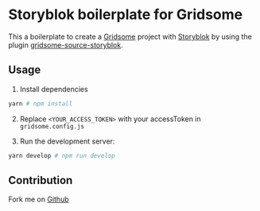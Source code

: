# Storyblok boilerplate for Gridsome

This a boilerplate to create a [Gridsome](https://gridsome.org/) project with [Storyblok](https://www.storyblok.com/) by using the plugin [gridsome-source-storyblok](https://github.com/storyblok/gridsome-source-storyblok).

## Usage

1. Install dependencies

```sh
yarn # npm install
```

2. Replace `<YOUR_ACCESS_TOKEN>` with your accessToken in `gridsome.config.js`

3. Run the development server:

```sh
yarn develop # npm run develop
```

## Contribution

Fork me on [Github](https://github.com/storyblok/storyblok-gridsome-boilerplate)
